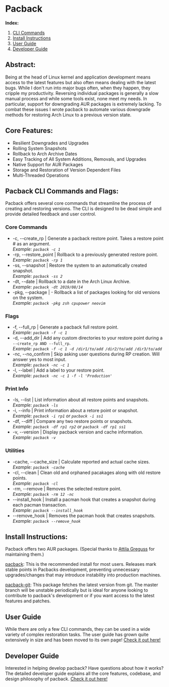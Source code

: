 # Pacback

 **Index:**

1.  [CLI Commands](https://github.com/JustinTimperio/pacback#pacback-cli-commands-and-flags)
2.  [Install Instructions](https://github.com/JustinTimperio/pacback#install-instructions)
3.  [User Guide](https://github.com/JustinTimperio/pacback/blob/master/USER_GUIDE.md)
4.  [Developer Guide](https://github.com/JustinTimperio/pacback/blob/master/DEVELOPER_GUIDE.md)

## Abstract:

Being at the head of Linux kernel and application development means access to the latest features but also often means dealing with the latest bugs. While I don't run into major bugs often, when they happen, they cripple my productivity. Reversing individual packages is generally a slow manual process and while some tools exist, none meet my needs. In particular, support for downgrading AUR packages is extremely lacking. To combat these issues I wrote pacback to automate various downgrade methods for restoring Arch Linux to a previous version state. 

## Core Features:

-   Resilient Downgrades and Upgrades
-   Rolling System Snapshots
-   Rollback to Arch Archive Dates
-   Easy Tracking of All System Additions, Removals, and Upgrades
-   Native Support for AUR Packages
-   Storage and Restoration of Version Dependent Files
-   Multi-Threaded Operations

## Pacback CLI Commands and Flags:

Pacback offers several core commands that streamline the process of creating and restoring versions. The CLI is designed to be dead simple and provide detailed feedback and user control.

### Core Commands

-   \-c, --create_rp | Generate a pacback restore point. Takes a restore point # as an argument.\
    _Example: `pacback -c 1`_
-   \-rp, --restore_point | Rollback to a previously generated restore point.\
    _Example: `pacback -rp 1`_
-   \-ss, --snapshot | Restore the system to an automatically created snapshot.\
    _Example: `pacback -ss 2`_
-   \-dt, --date | Rollback to a date in the Arch Linux Archive.\
    _Example: `pacback -dt 2019/08/14`_
-   \-pkg, --package | - Rollback a list of packages looking for old versions on the system.\
    _Example: `pacback -pkg zsh cpupower neovim`_

### Flags

-   \-f, --full_rp | Generate a pacback full restore point.\
    _Example: `pacback -f -c 1`_
-   \-d, --add_dir | Add any custom directories to your restore point during a `--create_rp AND --full_rp`.\
    _Example: `pacback -f -c 1 -d /dir1/to/add /dir2/to/add /dir3/to/add`_
-   \-nc, --no_confirm | Skip asking user questions during RP creation. Will answer yes to most input.\
    _Example: `pacback -nc -c 1`_
-   \-l, --label | Add a label to your restore point.\
    _Example: `pacback -nc -c 1 -f -l 'Production'`_

### Print Info

-   \-ls, --list | List information about all restore points and snapshots.\
    _Example: `pacback -ls`_
-   \-i, --info | Print information about a retore point or snapshot.\
    _Example: `pacback -i rp1` or `pacback -i ss1`_
-   \-df, --diff | Compare any two restore points or snapshots.\
    _Example: `pacback -df rp1 rp2` or `pacback -df rp1 ss1`_
-   \-v, --version | Display pacback version and cache information.\
    _Example: `pacback -v`_

### Utilities

-   \-cache, --cache_size | Calculate reported and actual cache sizes.\
    _Example: `pacback -cache`_
-   \-cl, --clean | Clean old and orphaned pacakages along with old restore points.\
    _Example: `pacback -cl`_
-   \-rm, --remove | Removes the selected restore point.\
    _Example: `pacback -rm 12 -nc`_
-   \--install_hook | Install a pacman hook that creates a snapshot during each pacman transaction.\
    _Example: `pacback --install_hook`_
-   \--remove_hook | Removes the pacman hook that creates snapshots.\
    _Example: `pacback --remove_hook`_

## Install Instructions:

Pacback offers two AUR packages. (Special thanks to [Attila Greguss](https://github.com/Gr3q) for maintaining them.)

[pacback](https://aur.archlinux.org/packages/pacback): This is the recommended install for most users. Releases mark stable points in Pacbacks development, preventing unnecessary upgrades/changes that may introduce instability into production machines. 

[pacback-git](https://aur.archlinux.org/packages/pacback-git): This package fetches the latest version from git. The master branch will be unstable periodically but is ideal for anyone looking to contribute to pacback's development or if you want access to the latest features and patches.

## User Guide

While there are only a few CLI commands, they can be used in a wide variety of complex restoration tasks. The user guide has grown quite extensively in size and has been moved to its own page! [Check it out here!](https://github.com/JustinTimperio/pacback/blob/master/USER_GUIDE.md)

## Developer Guide

Interested in helping develop pacback? Have questions about how it works? The detailed developer guide explains all the core features, codebase, and design philosophy of pacback. [Check it out here!](https://github.com/JustinTimperio/pacback/blob/master/DEVELOPER_GUIDE.md)

